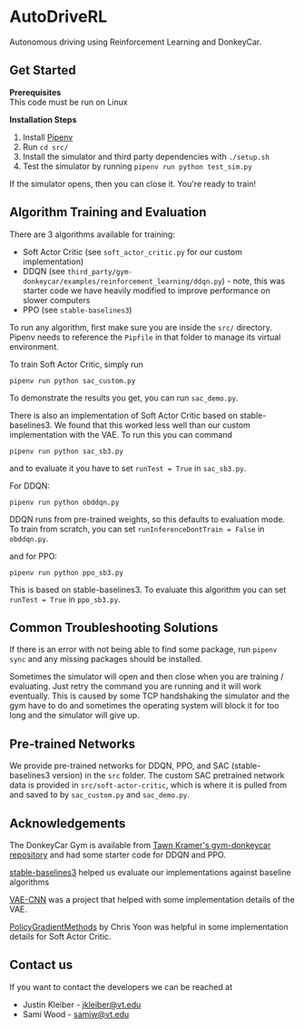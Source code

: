 # AutoDriveRL

Autonomous driving using Reinforcement Learning and DonkeyCar.

## Get Started

**Prerequisites**  
This code must be run on Linux

**Installation Steps**

1. Install [Pipenv](https://pypi.org/project/pipenv/)
2. Run `cd src/`
3. Install the simulator and third party dependencies with `./setup.sh`
4. Test the simulator by running `pipenv run python test_sim.py`

If the simulator opens, then you can close it. You're ready to train!

## Algorithm Training and Evaluation

There are 3 algorithms available for training:
* Soft Actor Critic (see `soft_actor_critic.py` for our custom implementation)
* DDQN (see `third_party/gym-donkeycar/examples/reinforcement_learning/ddqn.py`) - note, this was starter code we have heavily modified to improve performance on slower computers
* PPO (see `stable-baselines3`)

To run any algorithm, first make sure you are inside the `src/` directory. Pipenv needs to reference the `Pipfile` in that folder to manage its virtual environment.

To train Soft Actor Critic, simply run
```
pipenv run python sac_custom.py
```
To demonstrate the results you get, you can run `sac_demo.py`.

There is also an implementation of Soft Actor Critic based on stable-baselines3. We found that this worked less well than our custom implementation with the VAE. To run this you can command
```
pipenv run python sac_sb3.py
```
and to evaluate it you have to set `runTest = True` in `sac_sb3.py`.

For DDQN:
```
pipenv run python obddqn.py
```
DDQN runs from pre-trained weights, so this defaults to evaluation mode. To train from scratch, you can set `runInferenceDontTrain = False` in `obddqn.py`.

and for PPO:
```
pipenv run python ppo_sb3.py
```
This is based on stable-baselines3. To evaluate this algorithm you can set `runTest = True` in `ppo_sb3.py`.

## Common Troubleshooting Solutions
If there is an error with not being able to find some package, run `pipenv sync` and any missing packages should be installed.  

Sometimes the simulator will open and then close when you are training / evaluating. Just retry the command you are running and it will work eventually. This is caused by some TCP handshaking the simulator and the gym have to do and sometimes the operating system will block it for too long and the simulator will give up.

## Pre-trained Networks
We provide pre-trained networks for DDQN, PPO, and SAC (stable-baselines3 version) in the `src` folder. The custom SAC pretrained network data is provided in `src/soft-actor-critic`, which is where it is pulled from and saved to by `sac_custom.py` and `sac_demo.py`.

## Acknowledgements

The DonkeyCar Gym is available from [Tawn Kramer's gym-donkeycar repository](https://github.com/tawnkramer/gym-donkeycar) and had some starter code for DDQN and PPO.    

[stable-baselines3](https://github.com/DLR-RM/stable-baselines3) helped us evaluate our implementations against baseline algorithms

[VAE-CNN](https://github.com/sksq96/pytorch-vae/blob/master/vae-cnn.ipynb) was a project that helped with some implementation details of the VAE.

[PolicyGradientMethods](https://github.com/cyoon1729/Policy-Gradient-Methods) by Chris Yoon was helpful in some implementation details for Soft Actor Critic.

## Contact us

If you want to contact the developers we can be reached at
* Justin Kleiber - [jkleiber@vt.edu](mailto:jkleiber@vt.edu)
* Sami Wood - [samiw@vt.edu](mailto:samiw@vt.edu)